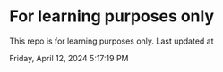 # For learning purposes only
This repo is for learning purposes only.
Last updated at

Friday, April 12, 2024 5:17:19 PM

